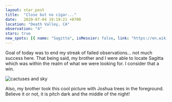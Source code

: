 ```yaml
---
layout: star_post
title:  "Close but no cigar..."
date:   2020-07-04 19:19:21 +0700
location: "Death Valley, CA"
observation: "4"
stars: true
new_spots: [{ name: "Sagitta", isMessier: false, link: "https://en.wikipedia.org/wiki/Sagitta" }]
---
```


Goal of today was to end my streak of failed observations... not much success here. That being said, my brother and I were able to locate Sagitta which was within the realm of what we were looking for. I consider that a win. 

![cactuses and sky](https://robbob77.github.io/assets/stars/deathValley/8.jpg)

Also, my brother took this cool picture with Joshua trees in the foreground. Believe it or not, it is pitch dark and the middle of the night!